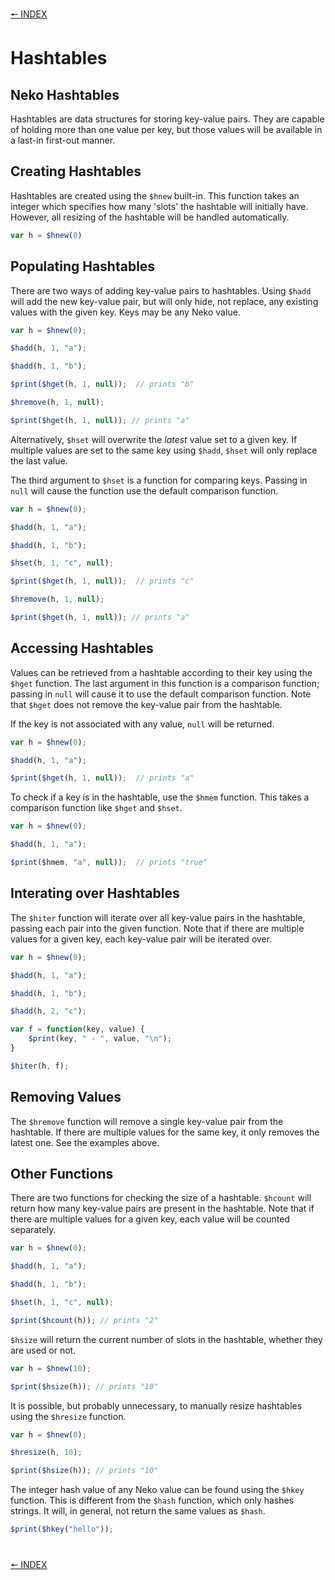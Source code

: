 [🠔 INDEX](index.md)
#

# Hashtables

## Neko Hashtables

Hashtables are data structures for storing key-value pairs. They are capable of holding more than one value per key, but those values will be available in a last-in first-out manner.

## Creating Hashtables

Hashtables are created using the `$hnew` built-in. This function takes an integer which specifies how many 'slots' the hashtable will initially have. However, all resizing of the hashtable will be handled automatically.

```js
var h = $hnew(0)
```

## Populating Hashtables

There are two ways of adding key-value pairs to hashtables. Using `$hadd` will add the new key-value pair, but will only hide, not replace, any existing values with the given key. Keys may be any Neko value.

```js
var h = $hnew(0);

$hadd(h, 1, "a");

$hadd(h, 1, "b");

$print($hget(h, 1, null));  // prints "b"

$hremove(h, 1, null);

$print($hget(h, 1, null)); // prints "a"
```

Alternatively, `$hset` will overwrite the *latest* value set to a given key. If multiple values are set to the same key using `$hadd`, `$hset` will only replace the last value.

The third argument to `$hset` is a function for comparing keys. Passing in `null` will cause the function use the default comparison function.

```js
var h = $hnew(0);

$hadd(h, 1, "a");

$hadd(h, 1, "b");

$hset(h, 1, "c", null);

$print($hget(h, 1, null));  // prints "c"

$hremove(h, 1, null);

$print($hget(h, 1, null)); // prints "a"
```

## Accessing Hashtables

Values can be retrieved from a hashtable according to their key using the `$hget` function. The last argument in this function is a comparison function; passing in `null` will cause it to use the default comparison function. Note that `$hget` does not remove the key-value pair from the hashtable.

If the key is not associated with any value, `null` will be returned.

```js
var h = $hnew(0);

$hadd(h, 1, "a");

$print($hget(h, 1, null));  // prints "a"
```

To check if a key is in the hashtable, use the `$hmem` function. This takes a comparison function like `$hget` and `$hset`.

```js
var h = $hnew(0);

$hadd(h, 1, "a");

$print($hmem, "a", null));  // prints "true"
```

## Interating over Hashtables

The `$hiter` function will iterate over all key-value pairs in the hashtable, passing each pair into the given function. Note that if there are multiple values for a given key, each key-value pair will be iterated over.

```js
var h = $hnew(0);

$hadd(h, 1, "a");

$hadd(h, 1, "b");

$hadd(h, 2, "c");

var f = function(key, value) {
	$print(key, " - ", value, "\n");
}

$hiter(h, f);
```

## Removing Values

The `$hremove` function will remove a single key-value pair from the hashtable. If there are multiple values for the same key, it only removes the latest one. See the examples above.

## Other Functions

There are two functions for checking the size of a hashtable. `$hcount` will return how many key-value pairs are present in the hashtable. Note that if there are multiple values for a given key, each value will be counted separately.

```js
var h = $hnew(0);

$hadd(h, 1, "a");

$hadd(h, 1, "b");

$hset(h, 1, "c", null);

$print($hcount(h)); // prints "2"
```

`$hsize` will return the current number of slots in the hashtable, whether they are used or not.

```js
var h = $hnew(10);

$print($hsize(h)); // prints "10"
```

It is possible, but probably unnecessary, to manually resize hashtables using the `$hresize` function.

```js
var h = $hnew(0);

$hresize(h, 10);

$print($hsize(h)); // prints "10"
```

The integer hash value of any Neko value can be found using the `$hkey` function. This is different from the `$hash` function, which only hashes strings. It will, in general, not return the same values as `$hash`.

```js
$print($hkey("hello"));
```

#
[🠔 INDEX](index.md)